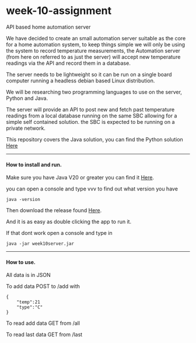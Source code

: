 # week-10-assignment

API based home automation server

We have decided to create an small automation server suitable as the core for a home automation system, to keep things simple we will only be using the system to record temperature measurements, the Automation server (from here on referred to as just the server) will accept new temperature readings via the API and record them in a database.

The server needs to be lightweight so it can be run on a single board computer running a headless debian based Linux distribution.

We will be researching two programming languages to use on the server, Python and Java.

The server will provide an API to post new and fetch past temperature readings from a local database running on the same SBC allowing for a simple self contained solution. the SBC is expected to be running on a private network.

This repository covers the Java solution, you can find the Python solution <a href="https://github.com/Ivovis/week-10-assignment">Here</a>

---

#### How to install and run.

Make sure you have Java V20 or greater you can find it <a href="https://www.oracle.com/java/technologies/javase/jdk20-archive-downloads.html">Here</a>.

you can open a console and type vvv to find out what version you have

    java -version

Then download the release found <a href="https://github.com/lukeplechaty/week10project/releases">Here</a>.

And it is as easy as double clicking the app to run it.

If that dont work open a console and type in

    java -jar week10server.jar

---

#### How to use.

All data is in JSON

To add data POST to /add with

    {
    	"temp":21
    	"type":"C"
    }

To read add data GET from /all

To read last data GET from /last
